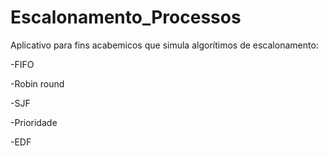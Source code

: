 # Escalonamento_Processos

Aplicativo para fins acabemicos que simula algorítimos de escalonamento:

-FIFO

-Robin round

-SJF

-Prioridade

-EDF
